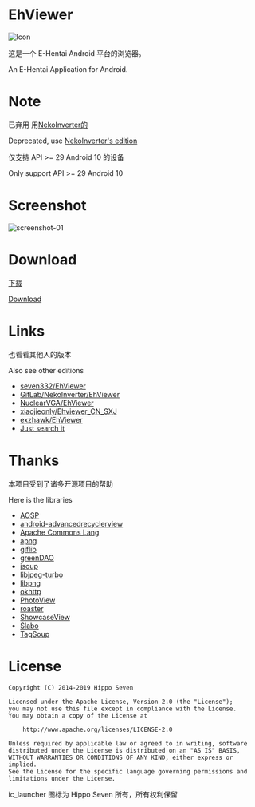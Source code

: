 # EhViewer

![Icon](art/launcher_icon-web.png)

这是一个 E-Hentai Android 平台的浏览器。

An E-Hentai Application for Android.


# Note

已弃用 用[NekoInverter的](https://gitlab.com/NekoInverter/EhViewer)

Deprecated, use [NekoInverter's edition](https://gitlab.com/NekoInverter/EhViewer)

仅支持 API >= 29 Android 10 的设备

Only support API >= 29 Android 10


# Screenshot

![screenshot-01](art/screenshot-01.png)


# Download

[下载](https://github.com/duzhaokun123/EhViewer/releases)

[Download](https://github.com/duzhaokun123/EhViewer/releases)


# Links

也看看其他人的版本

Also see other editions

- [seven332/EhViewer](https://github.com/seven332/EhViewer)
- [GitLab/NekoInverter/EhViewer](https://gitlab.com/NekoInverter/EhViewer)
- [NuclearVGA/EhViewer](https://github.com/NuclearVGA/EhViewer)
- [xiaojieonly/Ehviewer_CN_SXJ](https://github.com/xiaojieonly/Ehviewer_CN_SXJ)
- [exzhawk/EhViewer](https://github.com/exzhawk/EhViewer)
- [Just search it](https://github.com/search?q=EhViewer)


# Thanks

本项目受到了诸多开源项目的帮助

Here is the libraries

- [AOSP](http://source.android.com/)
- [android-advancedrecyclerview](https://github.com/h6ah4i/android-advancedrecyclerview)
- [Apache Commons Lang](https://commons.apache.org/proper/commons-lang/)
- [apng](http://apng.sourceforge.net/)
- [giflib](http://giflib.sourceforge.net)
- [greenDAO](https://github.com/greenrobot/greenDAO)
- [jsoup](https://github.com/jhy/jsoup)
- [libjpeg-turbo](http://libjpeg-turbo.virtualgl.org/)
- [libpng](http://www.libpng.org/pub/png/libpng.html)
- [okhttp](https://github.com/square/okhttp)
- [PhotoView](https://github.com/chrisbanes/PhotoView)
- [roaster](https://github.com/forge/roaster)
- [ShowcaseView](https://github.com/amlcurran/ShowcaseView)
- [Slabo](https://github.com/TiroTypeworks/Slabo)
- [TagSoup](http://home.ccil.org/~cowan/tagsoup/)


# License

    Copyright (C) 2014-2019 Hippo Seven

    Licensed under the Apache License, Version 2.0 (the "License");
    you may not use this file except in compliance with the License.
    You may obtain a copy of the License at

        http://www.apache.org/licenses/LICENSE-2.0

    Unless required by applicable law or agreed to in writing, software
    distributed under the License is distributed on an "AS IS" BASIS,
    WITHOUT WARRANTIES OR CONDITIONS OF ANY KIND, either express or implied.
    See the License for the specific language governing permissions and
    limitations under the License.

ic_launcher 图标为 Hippo Seven 所有，所有权利保留
